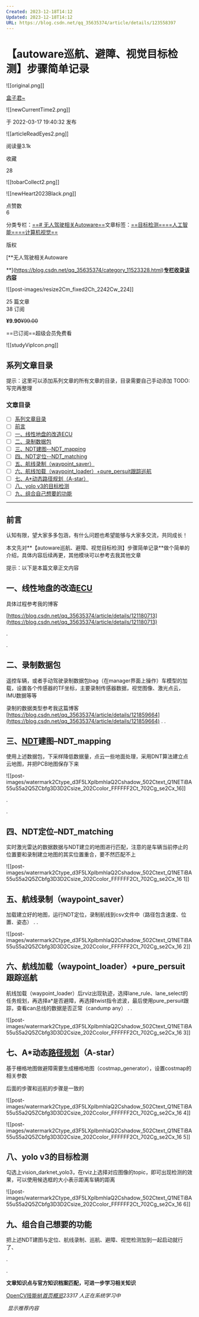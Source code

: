 ```yaml
---
Created: 2023-12-18T14:12
Updated: 2023-12-18T14:12
URL: https://blog.csdn.net/qq_35635374/article/details/123558397
---
```

# **【autoware巡航、避障、视觉目标检测】步骤简单记录**

![[original.png]]

[盒子君~](https://blog.csdn.net/qq_35635374)

![[newCurrentTime2.png]]

于 2022-03-17 19:40:32 发布

![[articleReadEyes2.png]]

阅读量3.1k

收藏  
  
  
28  

![[tobarCollect2.png]]

![[newHeart2023Black.png]]

点赞数  
6  

分类专栏：[==# 无人驾驶相关Autoware==](https://blog.csdn.net/qq_35635374/category_11523328.html)文章标签：[==目标检测==](https://so.csdn.net/so/search/s.do?q=%E7%9B%AE%E6%A0%87%E6%A3%80%E6%B5%8B&t=all&o=vip&s=&l=&f=&viparticle=)[==人工智能==](https://so.csdn.net/so/search/s.do?q=%E4%BA%BA%E5%B7%A5%E6%99%BA%E8%83%BD&t=all&o=vip&s=&l=&f=&viparticle=)[==计算机视觉==](https://so.csdn.net/so/search/s.do?q=%E8%AE%A1%E7%AE%97%E6%9C%BA%E8%A7%86%E8%A7%89&t=all&o=vip&s=&l=&f=&viparticle=)

版权

[**无人驾驶相关Autoware  
  
**](https://blog.csdn.net/qq_35635374/category_11523328.html)[**专栏收录该内容**](https://blog.csdn.net/qq_35635374/category_11523328.html)[](https://blog.csdn.net/qq_35635374/category_11523328.html)

![[post-images/resize2Cm_fixed2Ch_2242Cw_224]]

25 篇文章  
38 订阅  
  
  
**¥9.90**~~¥99.00~~

==已订阅==超级会员免费看

![[studyVipIcon.png]]

## **系列文章目录**

提示：这里可以添加系列文章的所有文章的目录，目录需要自己手动添加 TODO:写完再整理

### **文章目录**

- [ ] [系列文章目录](https://blog.csdn.net/qq_35635374/article/details/123558397#_0)
- [ ] [前言](https://blog.csdn.net/qq_35635374/article/details/123558397#_13)
- [ ] [一、线性地盘的改造ECU](https://blog.csdn.net/qq_35635374/article/details/123558397#ECU_24)
- [ ] [二、录制数据包](https://blog.csdn.net/qq_35635374/article/details/123558397#_32)
- [ ] [三、NDT建图--NDT_mapping](https://blog.csdn.net/qq_35635374/article/details/123558397#NDTNDT_mapping_39)
- [ ] [四、NDT定位--NDT_matching](https://blog.csdn.net/qq_35635374/article/details/123558397#NDTNDT_matching_47)
- [ ] [五、航线录制（waypoint_saver）](https://blog.csdn.net/qq_35635374/article/details/123558397#waypoint_saver_51)
- [ ] [六、航线加载（waypoint_loader）+pure_persuit跟踪巡航](https://blog.csdn.net/qq_35635374/article/details/123558397#waypoint_loaderpure_persuit_56)
- [ ] [七、A*动态路径规划（A-star）](https://blog.csdn.net/qq_35635374/article/details/123558397#AAstar_61)
- [ ] [八、yolo v3的目标检测](https://blog.csdn.net/qq_35635374/article/details/123558397#yolo_v3_68)
- [ ] [九、组合自己想要的功能](https://blog.csdn.net/qq_35635374/article/details/123558397#_72)

---

## **前言**

认知有限，望大家多多包涵，有什么问题也希望能够与大家多交流，共同成长！  
  
本文先对**【autoware巡航、避障、视觉目标检测】步骤简单记录**做个简单的介绍，具体内容后续再更，其他模块可以参考去我其他文章  
  
提示：以下是本篇文章正文内容

## **一、线性地盘的改造**[**ECU**](https://so.csdn.net/so/search?q=ECU&spm=1001.2101.3001.7020)

具体过程参考我的博客

[https://blog.csdn.net/qq_35635374/article/details/121180713](https://blog.csdn.net/qq_35635374/article/details/121180713)

.

.

## **二、录制数据包**

遥控车辆，或者手动驾驶录制数据包bag（在manager界面上操作）车模型的加载，设置各个传感器的TF坐标，主要录制传感器数据，视觉图像、激光点云，IMU数据等等

录制的数据类型参考我这篇博客 [https://blog.csdn.net/qq_35635374/article/details/121859664](https://blog.csdn.net/qq_35635374/article/details/121859664) . .

## **三、**[**NDT**](https://so.csdn.net/so/search?q=NDT&spm=1001.2101.3001.7020)**建图–NDT_mapping**

使用上述数据包，下采样降低数据量，点云一些地面处理，采用DNT算法建立点云地图，并把PCB地图保存下来

![[post-images/watermark2Ctype_d3F5LXplbmhlaQ2Cshadow_502Ctext_Q1NETiBA55uS5a2Q5ZCbfg3D3D2Csize_202Ccolor_FFFFFF2Ct_702Cg_se2Cx_16]]

.

.

## **四、NDT定位–NDT_matching**

实时激光雷达的数据数据与NDT建立的地图进行匹配，注意的是车辆当前停止的位置要和录制建立地图的其实位置重合，要不然匹配不上

![[post-images/watermark2Ctype_d3F5LXplbmhlaQ2Cshadow_502Ctext_Q1NETiBA55uS5a2Q5ZCbfg3D3D2Csize_202Ccolor_FFFFFF2Ct_702Cg_se2Cx_16 1]]

## **五、航线录制（waypoint_saver）**

加载建立好的地图，运行NDT定位，录制航线到csv文件中（路径包含速度、位置、姿态） . .

![[post-images/watermark2Ctype_d3F5LXplbmhlaQ2Cshadow_502Ctext_Q1NETiBA55uS5a2Q5ZCbfg3D3D2Csize_202Ccolor_FFFFFF2Ct_702Cg_se2Cx_16 2]]

## **六、航线加载（waypoint_loader）+pure_persuit跟踪巡航**

航线加载（waypoint_loader）后rviz出现轨迹，选择lane_rule、lane_select的任务规划，再选择a*是否避障，再选择twist指令滤波，最后使用pure_persuit跟踪，查看can总线的数据是否正常（candump any） . .

![[post-images/watermark2Ctype_d3F5LXplbmhlaQ2Cshadow_502Ctext_Q1NETiBA55uS5a2Q5ZCbfg3D3D2Csize_202Ccolor_FFFFFF2Ct_702Cg_se2Cx_16 3]]

## **七、A*动态**[**路径规划**](https://so.csdn.net/so/search?q=%E8%B7%AF%E5%BE%84%E8%A7%84%E5%88%92&spm=1001.2101.3001.7020)**（A-star）**

基于栅格地图做避障需要生成栅格地图（costmap_generator），设置costmap的相关参数

后面的步骤和巡航的步骤是一致的

![[post-images/watermark2Ctype_d3F5LXplbmhlaQ2Cshadow_502Ctext_Q1NETiBA55uS5a2Q5ZCbfg3D3D2Csize_202Ccolor_FFFFFF2Ct_702Cg_se2Cx_16 4]]

![[post-images/watermark2Ctype_d3F5LXplbmhlaQ2Cshadow_502Ctext_Q1NETiBA55uS5a2Q5ZCbfg3D3D2Csize_202Ccolor_FFFFFF2Ct_702Cg_se2Cx_16 5]]

## **八、yolo v3的目标检测**

勾选上vision_darknet_yolo3，在rviz上选择对应图像的topic，即可出现检测的效果，可以使用候选框的大小表示距离车辆的距离

![[post-images/watermark2Ctype_d3F5LXplbmhlaQ2Cshadow_502Ctext_Q1NETiBA55uS5a2Q5ZCbfg3D3D2Csize_202Ccolor_FFFFFF2Ct_702Cg_se2Cx_16 6]]

## **九、组合自己想要的功能**

把上述NDT建图与定位、航线录制、巡航、避障、视觉检测加到一起启动就行了、  
  
.  
  
.

**文章知识点与官方知识档案匹配，可进一步学习相关知识**

[OpenCV技能树](https://edu.csdn.net/skill/opencv/?utm_source=csdn_ai_skill_tree_blog)[_首页_](https://edu.csdn.net/skill/opencv/?utm_source=csdn_ai_skill_tree_blog)[_概览_](https://edu.csdn.net/skill/opencv/?utm_source=csdn_ai_skill_tree_blog)_23317_ _人正在系统学习中_

 _显示推荐内容_